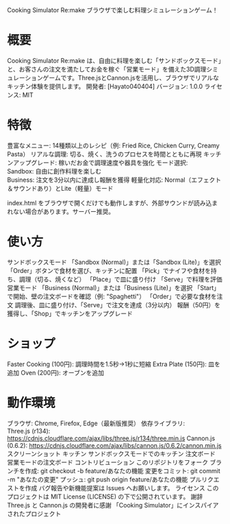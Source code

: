 
Cooking Simulator Re:make
ブラウザで楽しむ料理シミュレーションゲーム！
# 概要
Cooking Simulator Re:make は、自由に料理を楽しむ「サンドボックスモード」と、お客さんの注文を満たしてお金を稼ぐ「営業モード」を備えた3D調理シミュレーションゲームです。Three.jsとCannon.jsを活用し、ブラウザでリアルなキッチン体験を提供します。
開発者: [Hayato040404]
バージョン: 1.0.0
ライセンス: MIT
# 特徴
豊富なメニュー: 14種類以上のレシピ（例: Fried Rice, Chicken Curry, Creamy Pasta）
リアルな調理: 切る、焼く、洗うのプロセスを時間とともに再現
キッチンアップグレード: 稼いだお金で調理速度や器具を強化
モード選択:  
Sandbox: 自由に創作料理を楽しむ  
Business: 注文を3分以内に達成し報酬を獲得
軽量化対応: Normal（エフェクト＆サウンドあり）とLite（軽量）モード

index.html をブラウザで開くだけでも動作しますが、外部サウンドが読み込まれない場合があります。サーバー推奨。
# 使い方
サンドボックスモード
「Sandbox (Normal)」または「Sandbox (Lite)」を選択
「Order」ボタンで食材を選び、キッチンに配置
「Pick」でナイフや食材を持ち、調理（切る、焼くなど）
「Place」で皿に盛り付け
「Serve」で料理を評価
営業モード
「Business (Normal)」または「Business (Lite)」を選択
「Start」で開始、壁の注文ボードを確認（例: "Spaghetti"）
「Order」で必要な食材を注文
調理後、皿に盛り付け、「Serve」で注文を達成（3分以内）
報酬（50円）を獲得し、「Shop」でキッチンをアップグレード
# ショップ
Faster Cooking (100円): 調理時間を1.5秒→1秒に短縮
Extra Plate (150円): 皿を追加
Oven (200円): オーブンを追加
# 動作環境
ブラウザ: Chrome, Firefox, Edge（最新版推奨）
依存ライブラリ:  
Three.js (r134): https://cdnjs.cloudflare.com/ajax/libs/three.js/r134/three.min.js
Cannon.js (0.6.2): https://cdnjs.cloudflare.com/ajax/libs/cannon.js/0.6.2/cannon.min.js
スクリーンショット
キッチン
サンドボックスモードでのキッチン
注文ボード
営業モードの注文ボード
コントリビューション
このリポジトリをフォーク
ブランチを作成: git checkout -b feature/あなたの機能
変更をコミット: git commit -m "あなたの変更"
プッシュ: git push origin feature/あなたの機能
プルリクエストを作成
バグ報告や新機能提案は Issues へお願いします。
ライセンス
このプロジェクトは MIT License (LICENSE) の下で公開されています。
謝辞
Three.js と Cannon.js の開発者に感謝
「Cooking Simulator」にインスパイアされたプロジェクト
